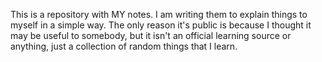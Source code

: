 This is a repository with MY notes. I am writing them to explain things to myself in a simple way. The only reason it's public is because I thought it may be useful to somebody, but it isn't an official learning source or anything, just a collection of random things that I learn. 
